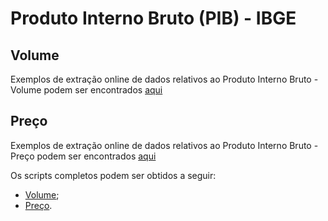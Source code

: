 # Produto Interno Bruto (PIB) - IBGE

## Volume
Exemplos de extração online de dados relativos ao Produto Interno Bruto - Volume podem ser encontrados  [aqui](https://github.com/FundacaoJoaoPinheiro/R/blob/main/Pesquisas%20do%20IBGE/PIB/PIB_Volume.md)

## Preço
Exemplos de extração online de dados relativos ao Produto Interno Bruto - Preço podem ser encontrados  [aqui](https://github.com/FundacaoJoaoPinheiro/R/blob/main/Pesquisas%20do%20IBGE/PIB/PIB_Volume.md)


Os scripts completos podem ser obtidos a seguir:

  * [Volume](https://github.com/FundacaoJoaoPinheiro/R/blob/main/Pesquisas%20do%20IBGE/PIB/PIB_Volume.R);
  * [Preço](https://github.com/FundacaoJoaoPinheiro/R/blob/main/Pesquisas%20do%20IBGE/PIB/PIB_Preco.R).


